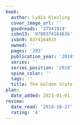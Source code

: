 ```yaml
---
book:
  author: Lydia Kiesling
  cover_image_url: ''
  goodreads: '37941914'
  isbn13: '9780374164836'
  isbn9: 0374164835
  owned: ''
  pages: '293'
  publication_year: '2018'
  series: ''
  series_position: '2018'
  spine_color: ''
  tags: ''
  title: The Golden State
plan:
  date_added: 2023-01-01
review:
  date_read: '2018-10-27'
  rating: '4'
---
```

